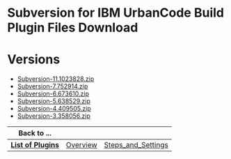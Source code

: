 
Subversion for IBM UrbanCode Build Plugin Files Download
========================================================

# Versions

- [Subversion-11.1023828.zip](https://raw.githubusercontent.com/osmsnbey/todelete2/main/files/UCB/Subversion/Subversion-11.1023828.zip)
- [Subversion-7.752914.zip](https://raw.githubusercontent.com/osmsnbey/todelete2/main/files/UCB/Subversion/Subversion-7.752914.zip)
- [Subversion-6.673610.zip](https://raw.githubusercontent.com/osmsnbey/todelete2/main/files/UCB/Subversion/Subversion-6.673610.zip)
- [Subversion-5.638529.zip](https://raw.githubusercontent.com/osmsnbey/todelete2/main/files/UCB/Subversion/Subversion-5.638529.zip)
- [Subversion-4.409505.zip](https://raw.githubusercontent.com/osmsnbey/todelete2/main/files/UCB/Subversion/Subversion-4.409505.zip)
- [Subversion-3.358056.zip](https://raw.githubusercontent.com/osmsnbey/todelete2/main/files/UCB/Subversion/Subversion-3.358056.zip)

|Back to ...|||
| :---: | :---: | :---: |
|[**List of Plugins**](../../index.md)|[Overview](./overview.md)|[Steps_and_Settings](./steps_and_settings.md)|
